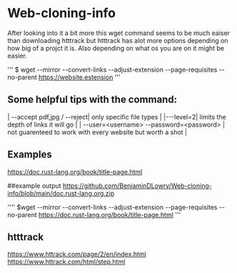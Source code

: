 # Web-cloning-info

After looking into it a bit more this wget command seems to be much eaiser than downloading htttrack but htttrack has alot more options depending on how big of a projct it is.  Also depending on what os you are on it might be easier. 

'''
$ wget --mirror --convert-links --adjust-extension --page-requisites --no-parent <https://website.estension> 
 '''
## Some helpful tips with the command: 

| --accept pdf,jpg / --reject| only specific file types |
|---level=2| limits the depth of links it will go |
| --user=\<username\> --password=\<password\> | not guarenteed to work with every website but worth a shot |

## Examples 
https://doc.rust-lang.org/book/title-page.html

##example output
https://github.com/BenjaminDLowry/Web-cloning-info/blob/main/doc.rust-lang.org.zip

''''
$wget --mirror --convert-links --adjust-extension --page-requisites --no-parent https://doc.rust-lang.org/book/title-page.html 
'''

## htttrack 

https://www.httrack.com/page/2/en/index.html
https://www.httrack.com/html/step.html
